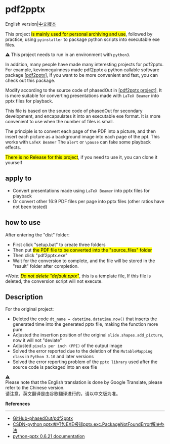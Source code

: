 # pdf2pptx
English version|[中文版本](readme-zh-cn.md)

This project <mark>is mainly used for personal archiving and use</mark>, followed by practice, using ```pyinstaller``` to package python scripts into executable exe files.

:warning: This project needs to run in an environment with ```python3```.

In addition, many people have made many interesting projects for pdf2pptx. For example, kevinmcguinness made pdf2pptx a python callable software package [[pdf2pptx]](https://github.com/kevinmcguinness/pdf2pptx),
If you want to be more convenient and fast, you can check out this package.

Modify according to the source code of phasedOut in [[pdf2pptx project]](https://github.com/phasedOut/pdf2pptx),
It is more suitable for converting presentations made with ```LaTeX Beamer``` into pptx files for playback.

This file is based on the source code of phasedOut for secondary development, and encapsulates it into an executable exe format.
It is more convenient to use when the number of files is small.

The principle is to convert each page of the PDF into a picture, and then insert each picture as a background image into each page of the ppt. This works with ```LaTeX Beamer```
The ```alert``` or ```\pause``` can fake some playback effects.

<mark>There is no Release for this project</mark>, if you need to use it, you can clone it yourself

## apply to
* Convert presentations made using ```LaTeX Beamer``` into pptx files for playback
* Or convert other 16:9 PDF files per page into pptx files (other ratios have not been tested)


## how to use
After entering the "dist" folder:
* First click "setup.bat" to create three folders
* Then put <mark>the PDF file to be converted into the "source_files" folder</mark>
* Then click "pdf2pptx.exe"
* Wait for the conversion to complete, and the file will be stored in the "result" folder after completion.

_*Note: <mark>Do not delete "default.pptx"</mark>_, this is a template file,
If this file is deleted, the conversion script will not execute.

## Description
For the original project:
* Deleted the code ```dt_name = datetime.datetime.now()``` that inserts the generated time into the generated pptx file, making the function more pure
* Adjusted the insertion position of the original ```slide.shapes.add_picture```, now it will not "deviate"
* Adjusted ```pixels per inch (PPI)``` of the output image
* Solved the error reported due to the deletion of the ```MutableMapping class``` in ```Python 3.10``` and later versions
* Solved the error reporting problem of the ```pptx library``` used after the source code is packaged into an exe file


:warning: 
<br>Please note that the English translation is done by Google Translate, please refer to the Chinese version.
<br>请注意，英文翻译是由谷歌翻译进行的，请以中文版为准。

**References**
***
* [GitHub-phasedOut/pdf2pptx](https://github.com/phasedOut/pdf2pptx)
* [CSDN-python pptx库打包EXE报错pptx.exc.PackageNotFoundError解决办法](https://blog.csdn.net/weixin_54693379/article/details/128072858)
* [python-pptx 0.6.21 documentation](https://python-pptx.readthedocs.io/en/latest/api/shapes.html)
